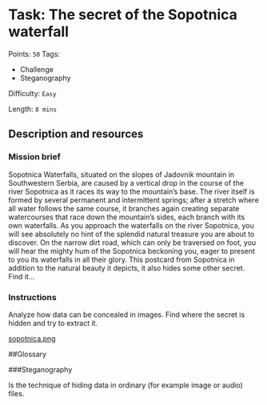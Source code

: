 # Task: The secret of the Sopotnica waterfall
Points: `50`
Tags:
  - Challenge
  - Steganography

Difficulty: `Easy`

Length: `8 mins`

## Description and resources

### Mission brief
Sopotnica Waterfalls, situated on the slopes of Jadovnik mountain in Southwestern Serbia, are caused by а vertical drop in the course of the river Sopotnica as it races its way to the mountain’s base. The river itself is formed by several permanent and intermittent springs; after a stretch where all water follows the same course, it branches again creating separate watercourses that race down the mountain’s sides, each branch with its own waterfalls. As you approach the waterfalls on the river Sopotnica, you will see absolutely no hint of the splendid natural treasure you are about to discover. On the narrow dirt road, which can only be traversed on foot, you will hear the mighty hum of the Sopotnica beckoning you, eager to present to you its waterfalls in all their glory. This postcard from Sopotnica in addition to the natural beauty it depicts, it also hides some other secret. Find it...

### Instructions
Analyze how data can be concealed in images. Find where the secret is hidden and try to extract it.

[sopotnica.png](sopotnica.png)

##Glossary

###Steganography

Is the technique of hiding data in ordinary (for example image or audio) files.
